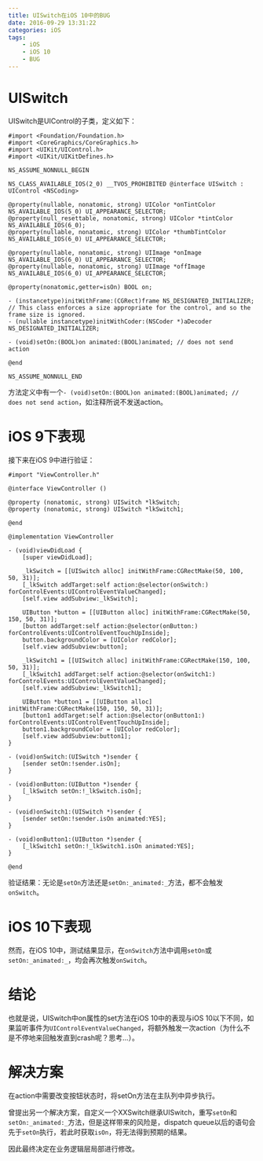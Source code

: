 ```yaml
---
title: UISwitch在iOS 10中的BUG
date: 2016-09-29 13:31:22
categories: iOS
tags: 
    - iOS
    - iOS 10
    - BUG
---
```


# UISwitch
UISwitch是UIControl的子类，定义如下：
```
#import <Foundation/Foundation.h>
#import <CoreGraphics/CoreGraphics.h>
#import <UIKit/UIControl.h>
#import <UIKit/UIKitDefines.h>

NS_ASSUME_NONNULL_BEGIN

NS_CLASS_AVAILABLE_IOS(2_0) __TVOS_PROHIBITED @interface UISwitch : UIControl <NSCoding>

@property(nullable, nonatomic, strong) UIColor *onTintColor NS_AVAILABLE_IOS(5_0) UI_APPEARANCE_SELECTOR;
@property(null_resettable, nonatomic, strong) UIColor *tintColor NS_AVAILABLE_IOS(6_0);
@property(nullable, nonatomic, strong) UIColor *thumbTintColor NS_AVAILABLE_IOS(6_0) UI_APPEARANCE_SELECTOR;

@property(nullable, nonatomic, strong) UIImage *onImage NS_AVAILABLE_IOS(6_0) UI_APPEARANCE_SELECTOR;
@property(nullable, nonatomic, strong) UIImage *offImage NS_AVAILABLE_IOS(6_0) UI_APPEARANCE_SELECTOR;

@property(nonatomic,getter=isOn) BOOL on;

- (instancetype)initWithFrame:(CGRect)frame NS_DESIGNATED_INITIALIZER;      // This class enforces a size appropriate for the control, and so the frame size is ignored.
- (nullable instancetype)initWithCoder:(NSCoder *)aDecoder NS_DESIGNATED_INITIALIZER;

- (void)setOn:(BOOL)on animated:(BOOL)animated; // does not send action

@end

NS_ASSUME_NONNULL_END
```

方法定义中有一个`- (void)setOn:(BOOL)on animated:(BOOL)animated; // does not send action`，如注释所说不发送action。

# iOS 9下表现
接下来在iOS 9中进行验证：
```
#import "ViewController.h"

@interface ViewController ()

@property (nonatomic, strong) UISwitch *lkSwitch;
@property (nonatomic, strong) UISwitch *lkSwitch1;

@end

@implementation ViewController

- (void)viewDidLoad {
    [super viewDidLoad];
    
    _lkSwitch = [[UISwitch alloc] initWithFrame:CGRectMake(50, 100, 50, 31)];
    [_lkSwitch addTarget:self action:@selector(onSwitch:) forControlEvents:UIControlEventValueChanged];
    [self.view addSubview:_lkSwitch];
    
    UIButton *button = [[UIButton alloc] initWithFrame:CGRectMake(50, 150, 50, 31)];
    [button addTarget:self action:@selector(onButton:) forControlEvents:UIControlEventTouchUpInside];
    button.backgroundColor = [UIColor redColor];
    [self.view addSubview:button];
    
    _lkSwitch1 = [[UISwitch alloc] initWithFrame:CGRectMake(150, 100, 50, 31)];
    [_lkSwitch1 addTarget:self action:@selector(onSwitch1:) forControlEvents:UIControlEventValueChanged];
    [self.view addSubview:_lkSwitch1];
    
    UIButton *button1 = [[UIButton alloc] initWithFrame:CGRectMake(150, 150, 50, 31)];
    [button1 addTarget:self action:@selector(onButton1:) forControlEvents:UIControlEventTouchUpInside];
    button1.backgroundColor = [UIColor redColor];
    [self.view addSubview:button1];
}

- (void)onSwitch:(UISwitch *)sender {
    [sender setOn:!sender.isOn];
}

- (void)onButton:(UIButton *)sender {
    [_lkSwitch setOn:!_lkSwitch.isOn];
}

- (void)onSwitch1:(UISwitch *)sender {
    [sender setOn:!sender.isOn animated:YES];
}

- (void)onButton1:(UIButton *)sender {
    [_lkSwitch1 setOn:!_lkSwitch1.isOn animated:YES];
}

@end
```
验证结果：无论是`setOn`方法还是`setOn:_animated:_`方法，都不会触发`onSwitch`。

# iOS 10下表现
然而，在iOS 10中，测试结果显示，在`onSwitch`方法中调用`setOn`或`setOn:_animated:_`，均会再次触发`onSwitch`。

# 结论
也就是说，UISwitch中on属性的set方法在iOS 10中的表现与iOS 10以下不同，如果监听事件为`UIControlEventValueChanged`，将额外触发一次action（为什么不是不停地来回触发直到crash呢？思考...）。

# 解决方案
在action中需要改变按钮状态时，将setOn方法在主队列中异步执行。

曾提出另一个解决方案，自定义一个XXSwitch继承UISwitch，重写`setOn`和`setOn:_animated:_`方法，但是这样带来的风险是，dispatch queue以后的语句会先于`setOn`执行，若此时获取`isOn`，将无法得到预期的结果。

因此最终决定在业务逻辑层局部进行修改。